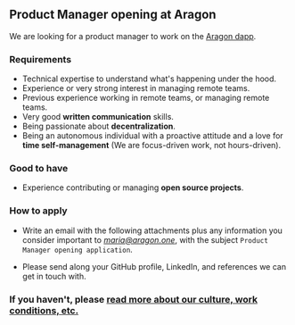 ## Product Manager opening at Aragon

We are looking for a product manager to work on the [Aragon dapp](https://github.com/aragon/aragon).

### Requirements

- Technical expertise to understand what's happening under the hood.
- Experience or very strong interest in managing remote teams.
- Previous experience working in remote teams, or managing remote teams.
- Very good **written communication** skills.
- Being passionate about **decentralization**.
- Being an autonomous individual with a proactive attitude and a love for **time self-management** (We are focus-driven work, not hours-driven).

### Good to have

- Experience contributing or managing **open source projects**.

### How to apply

- Write an email with the following attachments plus any information you consider important to *maria@aragon.one*, with the subject `Product Manager opening application`.

- Please send along your GitHub profile, LinkedIn, and references we can get in touch with.

### If you haven't, please [read more about our culture, work conditions, etc.](/README.md)
